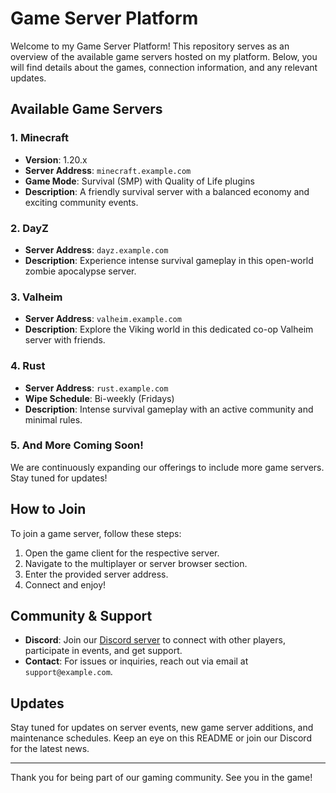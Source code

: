 # Game Server Platform

Welcome to my Game Server Platform! This repository serves as an overview of the available game servers hosted on my platform. Below, you will find details about the games, connection information, and any relevant updates.

## Available Game Servers

### 1. **Minecraft**
- **Version**: 1.20.x
- **Server Address**: `minecraft.example.com`
- **Game Mode**: Survival (SMP) with Quality of Life plugins
- **Description**: A friendly survival server with a balanced economy and exciting community events.

### 2. **DayZ**
- **Server Address**: `dayz.example.com`
- **Description**: Experience intense survival gameplay in this open-world zombie apocalypse server.

### 3. **Valheim**
- **Server Address**: `valheim.example.com`
- **Description**: Explore the Viking world in this dedicated co-op Valheim server with friends.

### 4. **Rust**
- **Server Address**: `rust.example.com`
- **Wipe Schedule**: Bi-weekly (Fridays)
- **Description**: Intense survival gameplay with an active community and minimal rules.

### 5. **And More Coming Soon!**
We are continuously expanding our offerings to include more game servers. Stay tuned for updates!

## How to Join
To join a game server, follow these steps:

1. Open the game client for the respective server.
2. Navigate to the multiplayer or server browser section.
3. Enter the provided server address.
4. Connect and enjoy!

## Community & Support
- **Discord**: Join our [Discord server](https://discord.example.com) to connect with other players, participate in events, and get support.
- **Contact**: For issues or inquiries, reach out via email at `support@example.com`.

## Updates
Stay tuned for updates on server events, new game server additions, and maintenance schedules. Keep an eye on this README or join our Discord for the latest news.

---

Thank you for being part of our gaming community. See you in the game!
